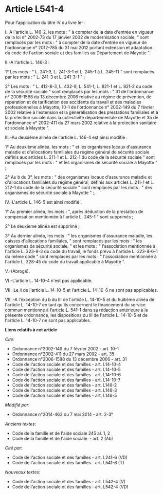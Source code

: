 # Article L541-4

Pour l'application du titre IV du livre Ier : 

I.-A l'article L. 146-2, les mots : " à compter de la date d'entrée en vigueur de la loi n° 2002-73 du 17 janvier 2002 de
modernisation sociale, " sont remplacés par les mots : " à compter de la date d'entrée en vigueur de l'ordonnance n° 2012-785
du 31 mai 2012 portant extension et adaptation du code de l'action sociale et des familles au Département de Mayotte ". 

II.-A l'article L. 146-3 : 

1° Les mots : " L. 241-3, L. 241-3-1 et L. 245-1 à L. 245-11 " sont remplacés par les mots : " L. 241-3 et L. 241-3-1 " ; 

2° Les mots : " L. 412-8-3, L. 432-9, L. 541-1, L. 821-1 et L. 821-2 du code de la sécurité sociale " sont remplacés par les
mots : " 31 de l'ordonnance n° 2006-1588 du 13 décembre 2006 relative au régime de prévention, de réparation et de
tarification des accidents du travail et des maladies professionnelles à Mayotte, 10-1 de l'ordonnance n° 2002-149 du 7
février 2002 relative à l'extension et la généralisation des prestations familiales et à la protection sociale dans la
collectivité départementale de Mayotte et 35 de l'ordonnance n° 2002-411 du 27 mars 2002 relative à la protection sanitaire
et sociale à Mayotte ". 

III.-Au deuxième alinéa de l'article L. 146-4 est ainsi modifié : 

1° Au deuxième alinéa, les mots : " et les organismes locaux d'assurance maladie et d'allocations familiales du régime
général de sécurité sociale définis aux articles L. 211-1 et L. 212-1 du code de la sécurité sociale " sont remplacés par les
mots : " et les organismes de sécurité sociale à Mayotte " ; 

2° Au b du 3°, les mots : " des organismes locaux d'assurance maladie et d'allocations familiales du régime général, définis
aux articles L. 211-1 et L. 212-1 du code de la sécurité sociale " sont remplacés par les mots : " des organismes de sécurité
sociale à Mayotte " ;. 

IV.-L'article L. 146-5 est ainsi modifié : 

1° Au premier alinéa, les mots : ", après déduction de la prestation de compensation mentionnée à l'article L. 245-1 " sont
supprimés ; 

2° Le deuxième alinéa est supprimé ; 

3° Au dernier alinéa, les mots : " les organismes d'assurance maladie, les caisses d'allocations familiales, " sont remplacés
par les mots : " les organismes de sécurité sociale, " et les mots : " l'association mentionnée à l'article L. 323-8-3 du
code du travail, le fonds prévu à l'article L. 323-8-6-1 du même code " sont remplacés par les mots : " l'association
mentionnée à l'article L. 328-45 du code du travail applicable à Mayotte ". 

V.-(Abrogé). 

VI.-L'article L. 14-10-4 n'est pas applicable. 

VII.-Le II de l'article L. 14-10-5 et l'article L. 14-10-6 ne sont pas applicables. 

VIII.-A l'exception du b du III de l'article L. 14-10-5 et du huitième alinéa de l'article L. 14-10-7 en tant qu'ils
concernent le financement du service commun mentionné à l'article L. 541-1 dans sa rédaction antérieure à la présente
ordonnance, les dispositions du III de l'article L. 14-10-5 et de l'article L. 14-10-7 ne sont pas applicables.

**Liens relatifs à cet article**

_Cite_:

  - Ordonnance n°2002-149 du 7 février 2002 - art. 10-1
  - Ordonnance n°2002-411 du 27 mars 2002 - art. 35
  - Ordonnance n°2006-1588 du 13 décembre 2006 - art. 31
  - Code de l'action sociale et des familles - art. L14-10-4
  - Code de l'action sociale et des familles - art. L14-10-5
  - Code de l'action sociale et des familles - art. L14-10-6
  - Code de l'action sociale et des familles - art. L14-10-7
  - Code de l'action sociale et des familles - art. L146-2
  - Code de l'action sociale et des familles - art. L146-3
  - Code de l'action sociale et des familles - art. L146-5

_Modifié par_:

  - Ordonnance n°2014-463 du 7 mai 2014 - art. 2-3°

_Anciens textes_:

  - Code de la famille et de l'aide sociale 245 al. 1, 2
  - Code de la famille et de l'aide sociale. - art. 2 (Ab)

_Cité par_:

  - Code de l'action sociale et des familles - art. L241-6 (VD)
  - Code de l'action sociale et des familles - art. L541-6 (T)

_Nouveaux textes_:

  - Code de l'action sociale et des familles - art. L542-4 (V)
  - Code de l'action sociale et des familles - art. L542-4 (VD)
